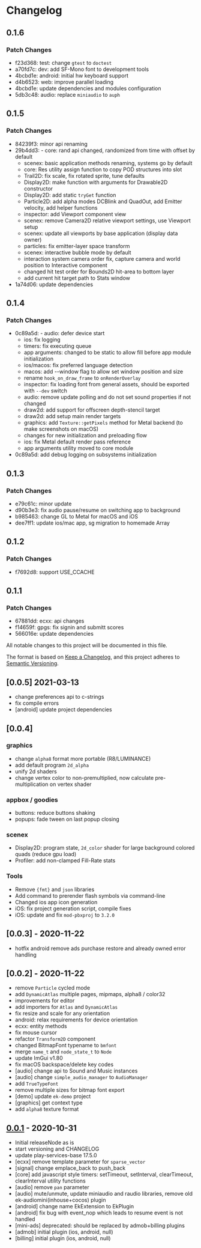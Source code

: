 # Changelog

## 0.1.6

### Patch Changes

- f23d368: test: change `gtest` to `doctest`
- a70fd7c: dev: add SF-Mono font to development tools
- 4bcbd1e: android: initial hw keyboard support
- d4b6523: web: improve parallel loading
- 4bcbd1e: update dependencies and modules configuration
- 5db3c48: audio: replace `miniaudio` to `auph`

## 0.1.5

### Patch Changes

- 84239f3: minor api renaming
- 29b4dd3: - core: rand api changed, randomized from time with offset by default
  - scenex: basic application methods renaming, systems go by default
  - core: Res utility assign function to copy POD structures into slot
  - Trail2D: fix scale, fix rotated sprite, tune defaults
  - Display2D: make function with arguments for Drawable2D constructor
  - Display2D: add static `tryGet` function
  - Particle2D: add alpha modes DCBlink and QuadOut, add Emitter velocity, add helper functions
  - inspector: add Viewport component view
  - scenex: remove Camera2D relative viewport settings, use Viewport setup
  - scenex: update all viewports by base application (display data owner)
  - particles: fix emitter-layer space transform
  - scenex: interactive bubble mode by default
  - interaction system camera order fix, capture camera and world position to Interactive component
  - changed hit test order for Bounds2D hit-area to bottom layer
  - add current hit target path to Stats window
- 1a74d06: update dependencies

## 0.1.4

### Patch Changes

- 0c89a5d: - audio: defer device start
  - ios: fix logging
  - timers: fix executing queue
  - app arguments: changed to be static to allow fill before app module initialization
  - ios/macos: fix preferred language detection
  - macos: add --window flag to allow set window position and size
  - rename `hook_on_draw_frame` to `onRenderOverlay`
  - inspector: fix loading font from general assets, should be exported with `--dev` switch
  - audio: remove update polling and do not set sound properties if not changed
  - draw2d: add support for offscreen depth-stencil target
  - draw2d: add setup main render targets
  - graphics: add `Texture::getPixels` method for Metal backend (to make screenshots on macOS)
  - changes for new initialization and preloading flow
  - ios: fix Metal default render pass reference
  - app arguments utility moved to core module
- 0c89a5d: add debug logging on subsystems initialization

## 0.1.3

### Patch Changes

- e79c61c: minor update
- d90b3e3: fix audio pause/resume on switching app to background
- b985463: change GL to Metal for macOS and iOS
- dee7ff1: update ios/mac app, sg migration to homemade Array

## 0.1.2

### Patch Changes

- f7692d8: support USE_CCACHE

## 0.1.1

### Patch Changes

- 67881dd: ecxx: api changes
- f14659f: gpgs: fix signin and submitt scores
- 566016e: update dependencies

All notable changes to this project will be documented in this file.

The format is based on [Keep a Changelog](https://keepachangelog.com/en/1.0.0/), and this project adheres
to [Semantic Versioning](https://semver.org/spec/v2.0.0.html).

## [0.0.5] 2021-03-13

- change preferences api to c-strings
- fix compile errors
- [android] update project dependencies

## [0.0.4]

### graphics

- change `alpha8` format more portable (R8/LUMINANCE)
- add default program `2d_alpha`
- unify 2d shaders
- change vertex color to non-premultiplied, now calculate pre-multiplication on vertex shader

### appbox / goodies

- buttons: reduce buttons shaking
- popups: fade tween on last popup closing

### scenex

- Display2D: program state, `2d_color` shader for large background colored quads (reduce gpu load)
- Profiler: add non-clamped Fill-Rate stats

### Tools

- Remove `{fmt}` and `json` libraries
- Add command to prerender flash symbols via command-line
- Changed ios app icon generation
- iOS: fix project generation script, compile fixes
- iOS: update and fix `mod-pbxproj` to `3.2.0`

## [0.0.3] - 2020-11-22

- hotfix android remove ads purchase restore and already owned error handling

## [0.0.2] - 2020-11-22

- remove `Particle` cycled mode
- add `DynamicAtlas` multiple pages, mipmaps, alpha8 / color32
- improvements for editor
- add importers for `Atlas` and `DynamicAtlas`
- fix resize and scale for any orientation
- android: relax requirements for device orientation
- ecxx: entity methods
- fix mouse cursor
- refactor `Transform2D` component
- changed BitmapFont typename to `bmfont`
- merge `name_t` and `node_state_t` to `Node`
- update ImGui v1.80
- fix macOS backspace/delete key codes
- [audio] change api to Sound and Music instances
- [audio] change `simple_audio_manager` to `AudioManager`
- add `TrueTypeFont`
- remove multiple sizes for bitmap font export
- [demo] update `ek-demo` project
- [graphics] get context type
- add `alpha8` texture format

## [0.0.1] - 2020-10-31

- Initial releaseNode as is
- start versioning and CHANGELOG
- update play-services-base 17.5.0
- [ecxx] remove template parameter for `sparse_vector`
- [signal] change emplace_back to push_back
- [core] add javascript style timers: setTimeout, setInterval, clearTimeout, clearInterval utility functions
- [audio] remove `pan` parameter
- [audio] mute/unmute, update miniaudio and raudio libraries, remove old ek-audiomini(inhouse+cocos) plugin
- [android] change name EkExtension to EkPlugin
- [android] fix bug with event_nop which leads to resume event is not handled
- [mini-ads] deprecated: should be replaced by admob+billing plugins
- [admob] initial plugin (ios, android, null)
- [billing] initial plugin (ios, android, null)

[unreleased]: https://github.com/eliasku/ekx/compare/0.0.1...HEAD
[0.0.1]: https://github.com/eliasku/ekx/releases/tag/0.0.1
